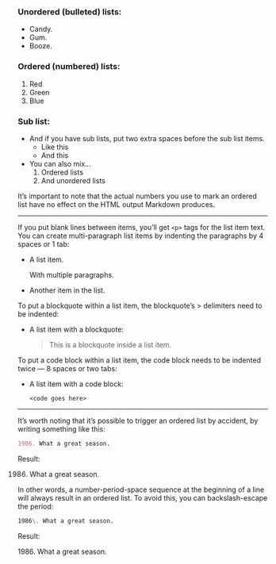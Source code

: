 ### Unordered (bulleted) lists:

* Candy.
* Gum.
* Booze.


### Ordered (numbered) lists:

1.  Red
2.  Green
3.  Blue


### Sub list:

- And if you have sub lists, put two extra spaces before the sub list items.
  - Like this
  - And this
- You can also mix...
  1. Ordered lists
  1. And unordered lists

It’s important to note that the actual numbers you use to mark an ordered list have no effect on the HTML output Markdown produces.


---


If you put blank lines between items, you’ll get `<p>` tags for the list item text. You can create multi-paragraph list items by indenting the paragraphs by 4 spaces or 1 tab:

*   A list item.

    With multiple paragraphs.

*   Another item in the list.


To put a blockquote within a list item, the blockquote’s > delimiters need to be indented:

*   A list item with a blockquote:

    > This is a blockquote
    > inside a list item.

To put a code block within a list item, the code block needs to be indented twice — 8 spaces or two tabs:

*   A list item with a code block:

        <code goes here>


---


It’s worth noting that it’s possible to trigger an ordered list by accident, by writing something like this:

```markdown
1986. What a great season.
```

Result:

1986. What a great season.

In other words, a number-period-space sequence at the beginning of a line will always result in an ordered list. To avoid this, you can backslash-escape the period:

```markdown
1986\. What a great season.
```

Result:

1986\. What a great season.
